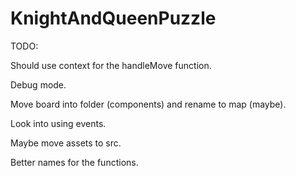 # KnightAndQueenPuzzle

TODO:

Should use context for the handleMove function.

Debug mode.

Move board into folder (components) and rename to map (maybe).

Look into using events.

Maybe move assets to src.

Better names for the functions.
